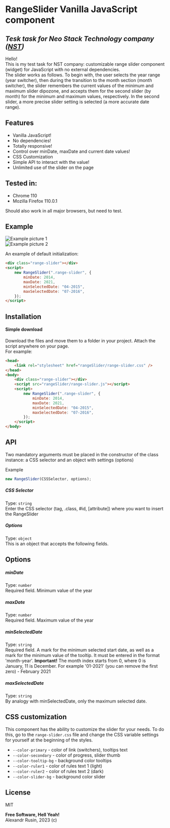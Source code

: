 # RangeSlider Vanilla JavaScript component

## _Tesk task for Neo Stack Technology company ([NST](https://www.neostk.com/))_

Hello!\
This is my test task for NST company: customizable range slider component (widget) for JavaScript with no external dependencies.\
The slider works as follows. To begin with, the user selects the year range (year switcher), then during the transition to the month section (month switcher), the slider remembers the current values of the minimum and maximum slider dipozone, and accepts them for the second slider (by month) for the minimum and maximum values, respectively. In the second slider, a more precise slider setting is selected (a more accurate date range).

## Features

-   Vanilla JavaScript!
-   No dependencies!
-   Totally responsive!
-   Control over minDate, maxDate and current date values!
-   CSS Customization
-   Simple API to interact with the value!
-   Unlimited use of the slider on the page

## Tested in:

-   Chrome 110
-   Mozilla Firefox 110.0.1

Should also work in all major browsers, but need to test.

## Example

![Example picture 1](https://i.ibb.co/PDnrMnY/example-img1.jpg)\
![Example picture 2](https://i.ibb.co/23w4S3T/example-img2.jpg)

An example of default initialization:

```html
<div class="range-slider"></div>
<script>
    new RangeSlider(".range-slider", {
        minDate: 2014,
        maxDate: 2021,
        minSelectedDate: "04-2015",
        maxSelectedDate: "07-2016",
    });
</script>
```

## Installation

#### Simple download

Download the files and move them to a folder in your project. Attach the script anywhere on your page.\
For example:

```html
<head>
    <link rel="stylesheet" href="rangeSlider/range-slider.css" />
</head>
<body>
    <div class="range-slider"></div>
    <script src="rangeSlider/range-slider.js"></script>
    <script>
        new RangeSlider(".range-slider", {
            minDate: 2014,
            maxDate: 2021,
            minSelectedDate: "04-2015",
            maxSelectedDate: "07-2016",
        });
    </script>
</body>
```

## API

Two mandatory arguments must be placed in the constructor of the class instance: a CSS selector and an object with settings (options)

Example

```javascript
new RangeSlider(CSSSelector, options);
```

##### CSS Selector

Type: `string`\
Enter the CSS selector (tag, .class, #id, [attribute]) where you want to insert the RangeSlider

##### Options

Type: `object`\
This is an object that accepts the following fields.

## Options

##### minDate

Type: `number`\
Required field. Minimum value of the year

##### maxDate

Type: `number`\
Required field. Maximum value of the year

##### minSelectedDate

Type: `string`\
Required field. A mark for the minimum selected start date, as well as a mark for the minimum value of the tooltip. It must be entered in the format 'month-year'. **Important!** The month index starts from 0, where 0 is January, 11 is December. For example '01-2021' (you can remove the first zero) - February 2021

##### maxSelectedDate

Type: `string`\
By analogy with minSelectedDate, only the maximum selected date.

## CSS customization

This component has the ability to customize the slider for your needs. To do this, go to the `range-slider.css` file and change the CSS variable settings for yourself at the beginning of the styles.

-   `--color-primary` - color of link (switchers), tooltips text
-   `--color-secondary` - color of progress, slider thumb
-   `--color-tooltip-bg` - background color tooltips
-   `--color-ruler1` - color of rules text 1 (light)
-   `--color-ruler2` - color of rules text 2 (dark)
-   `--color-slider-bg` - background color slider

## License

MIT

**Free Software, Hell Yeah!**\
Alexandr Rusin, 2023 (c)
